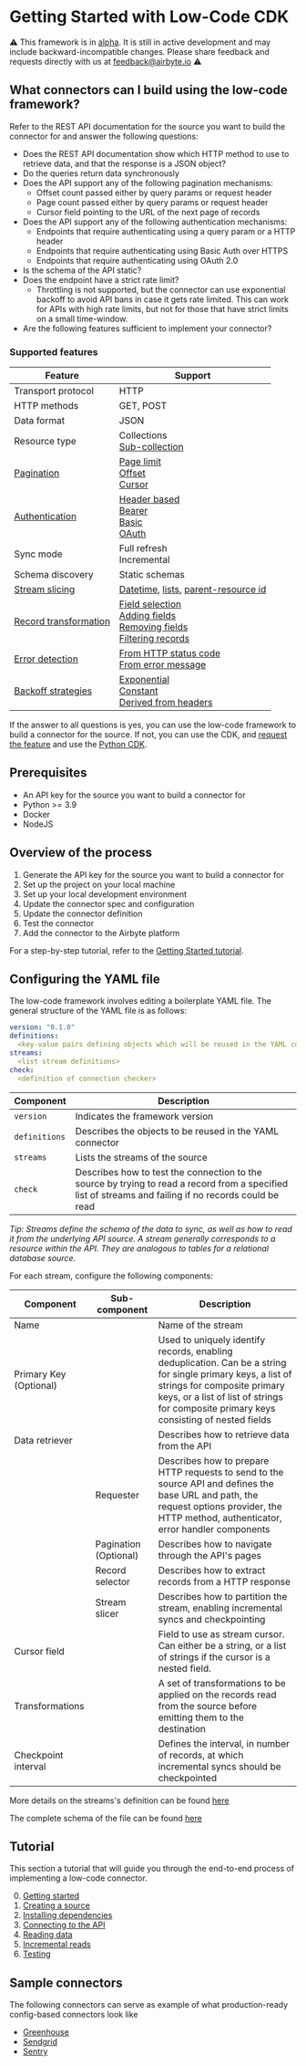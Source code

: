 # Getting Started with Low-Code CDK

:warning: This framework is in [alpha](https://docs.airbyte.com/project-overview/product-release-stages/#alpha). It is still in active development and may include backward-incompatible changes. Please share feedback and requests directly with us at feedback@airbyte.io :warning:

## What connectors can I build using the low-code framework?

Refer to the REST API documentation for the source you want to build the connector for and answer the following questions:

- Does the REST API documentation show which HTTP method to use to retrieve data, and that the response is a JSON object?
- Do the queries return data synchronously
- Does the API support any of the following pagination mechanisms:
    - Offset count passed either by query params or request header
    - Page count passed either by query params or request header
    - Cursor field pointing to the URL of the next page of records
- Does the API support any of the following authentication mechanisms:
    - Endpoints that require authenticating using a query param or a HTTP header
    - Endpoints that require authenticating using Basic Auth over HTTPS
    - Endpoints that require authenticating using OAuth 2.0
- Is the schema of the API static?
- Does the endpoint have a strict rate limit?
    - Throttling is not supported, but the connector can use exponential backoff to avoid API bans in case it gets rate limited. This can work for APIs with high rate limits, but not for those that have strict limits on a small time-window.
- Are the following features sufficient to implement your connector?

### Supported features

| Feature                                                                           | Support                                                                                                                                                                                                                                       |
|-----------------------------------------------------------------------------------|-----------------------------------------------------------------------------------------------------------------------------------------------------------------------------------------------------------------------------------------------|
| Transport protocol                                                                | HTTP                                                                                                                                                                                                                                          |
| HTTP methods                                                                      | GET, POST                                                                                                                                                                                                                                     |
| Data format                                                                       | JSON                                                                                                                                                                                                                                          |
| Resource type                                                                     | Collections<br/>[Sub-collection](./substreams.md)                                                                                                                                                                                             |
| [Pagination](./understanding-the-yaml-file.md#configuring-the-paginator)          | [Page limit](./pagination.md#page-increment)<br/>[Offset](./pagination.md#offset-increment)<br/>[Cursor](./pagination.md#cursor)                                                                                                              |
| [Authentication](./understanding-the-yaml-file.md#configuring-the-authentication) | [Header based](./authentication.md#ApiKeyAuthenticator)<br/>[Bearer](./authentication.md#BearerAuthenticator)<br/>[Basic](./authentication.md#BasicHttpAuthenticator)<br/>[OAuth](./authentication.md#OAuth)                                  |
| Sync mode                                                                         | Full refresh<br/>Incremental                                                                                                                                                                                                                  |
| Schema discovery                                                                  | Static schemas                                                                                                                                                                                                                                |
| [Stream slicing](./stream-slicers.md)                                             | [Datetime](./stream-slicers.md#Datetime), [lists](./stream-slicers.md#list-stream-slicer), [parent-resource id](./stream-slicers.md#Substream-slicer)                                                                                         |
| [Record transformation](./record-selector.md)                                     | [Field selection](./record-selector.md#selecting-a-field)<br/>[Adding fields](./record-selector.md#adding-fields)<br/>[Removing fields](./record-selector.md#removing-fields)<br/>[Filtering records](./record-selector.md#filtering-records) |
| [Error detection](./error-handling.md)                                            | [From HTTP status  code](./error-handling.md#from-status-code)<br/>[From error message](./error-handling.md#from-error-message)                                                                                                               |
| [Backoff strategies](./error-handling.md#Backoff-Strategies)                      | [Exponential](./error-handling.md#Exponential-backoff)<br/>[Constant](./error-handling.md#Constant-Backoff)<br/>[Derived from headers](./error-handling.md#Wait-time-defined-in-header)                                                       |

If the answer to all questions is yes, you can use the low-code framework to build a connector for the source.
If not, you can use the CDK, and [request the feature](../../contributing-to-airbyte/README.md#requesting-new-features) and use the [Python CDK](../cdk-python/README.md).

## Prerequisites

- An API key for the source you want to build a connector for
- Python >= 3.9
- Docker
- NodeJS

## Overview of the process

1. Generate the API key for the source you want to build a connector for
2. Set up the project on your local machine
3. Set up your local development environment
4. Update the connector spec and config​uration
5. Update the connector definition
6. Test the connector
7. Add the connector to the Airbyte platform

For a step-by-step tutorial, refer to the [Getting Started tutorial](./tutorial/0-getting-started.md).

## Configuring the YAML file

The low-code framework involves editing a boilerplate YAML file. The general structure of the YAML file is as follows:

```yaml
version: "0.1.0"
definitions:
  <key-value pairs defining objects which will be reused in the YAML connector>
streams:
  <list stream definitions>
check:
  <definition of connection checker>
```

| Component                                                    | Description                                                                                                                                                                                                                                   |
|--------------------------------------------------------------|-----------------------------------------------------------------------------------------------------------------------------------------------------------------------------------------------------------------------------------------------|
| `version`                                                    | Indicates the framework version                                                                                                                                                                                                                                          |
| `definitions`                                                 | Describes the objects to be reused in the YAML connector                                                                                                                                                                                                                                     |
| `streams`                                                  | Lists the streams of the source                                                                                                                                                                                                                                          |
| `check`                                                | Describes how to test the connection to the source by trying to read a record from a specified list of streams and failing if no records could be read                                                                                                                                                                                            |

*Tip: Streams define the schema of the data to sync, as well as how to read it from the underlying API source. A stream generally corresponds to a resource within the API. They are analogous to tables for a relational database source.*

For each stream, configure the following components:

| Component              | Sub-component         | Description                                                                                                                                                                                                                          |
|------------------------|-----------------------|--------------------------------------------------------------------------------------------------------------------------------------------------------------------------------------------------------------------------------------|
| Name                   |                       | Name of the stream                                                                                                                                                                                                                   |
| Primary Key (Optional) |                       | Used to uniquely identify records, enabling deduplication. Can be a string for single primary keys, a list of strings for composite primary keys, or a list of list of strings for composite primary keys consisting of nested fields |
| Data retriever         |                       | Describes how to retrieve data from the API                                                                                                                                                                                          |
|                        | Requester             | Describes how to prepare HTTP requests to send to the source API and defines the base URL and path, the request options provider, the HTTP method, authenticator, error handler components                                           |
|                        | Pagination (Optional) | Describes how to navigate through the API's pages                                                                                                                                                                                    |
|                        | Record selector       | Describes how to extract records from a HTTP response                                                                                                                                                                                |
|                        | Stream slicer         | Describes how to partition the stream, enabling incremental syncs and checkpointing                                                                                                                                                  |
| Cursor field           |                       | Field to use as stream cursor. Can either be a string, or a list of strings if the cursor is a nested field.                                                                                                                         |
| Transformations        |                       | A set of transformations to be applied on the records read from the source before emitting them to the destination                                                                                                                   |
| Checkpoint interval    |                       | Defines the interval, in number of records, at which incremental syncs should be checkpointed|

More details on the streams's definition can be found [here](./understanding-the-yaml-file.md#defining-the-stream)

The complete schema of the file can be found [here](./source_schema.yaml)

## Tutorial

This section a tutorial that will guide you through the end-to-end process of implementing a low-code connector.

0. [Getting started](tutorial/0-getting-started.md)
1. [Creating a source](tutorial/1-create-source.md)
2. [Installing dependencies](tutorial/2-install-dependencies.md)
3. [Connecting to the API](tutorial/3-connecting-to-the-API-source.md)
4. [Reading data](tutorial/4-reading-data.md)
5. [Incremental reads](tutorial/5-incremental-reads.md)
6. [Testing](tutorial/6-testing.md)

## Sample connectors

The following connectors can serve as example of what production-ready config-based connectors look like

- [Greenhouse](https://github.com/airbytehq/airbyte/tree/master/airbyte-integrations/connectors/source-greenhouse)
- [Sendgrid](https://github.com/airbytehq/airbyte/blob/master/airbyte-integrations/connectors/source-sendgrid/source_sendgrid/sendgrid.yaml)
- [Sentry](https://github.com/airbytehq/airbyte/blob/master/airbyte-integrations/connectors/source-sentry/source_sentry/sentry.yaml)
